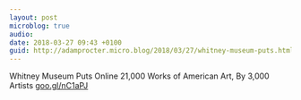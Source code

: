 ```yaml
---
layout: post
microblog: true
audio: 
date: 2018-03-27 09:43 +0100
guid: http://adamprocter.micro.blog/2018/03/27/whitney-museum-puts.html
---
```

Whitney Museum Puts Online 21,000 Works of American Art, By 3,000 Artists [goo.gl/nC1aPJ](https://goo.gl/nC1aPJ)
